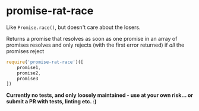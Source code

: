 # promise-rat-race
Like `Promise.race()`, but doesn't care about the losers.

Returns a promise that resolves as soon as one promise in an array of promises resolves
and only rejects (with the first error returned) if *all* the promises reject

``` javascript
require('promise-rat-race')([
	promise1,
	promise2,
	promise3
])
```

**Currently no tests, and only loosely maintained - use at your own risk... or submit a PR with tests, linting etc. :)**
